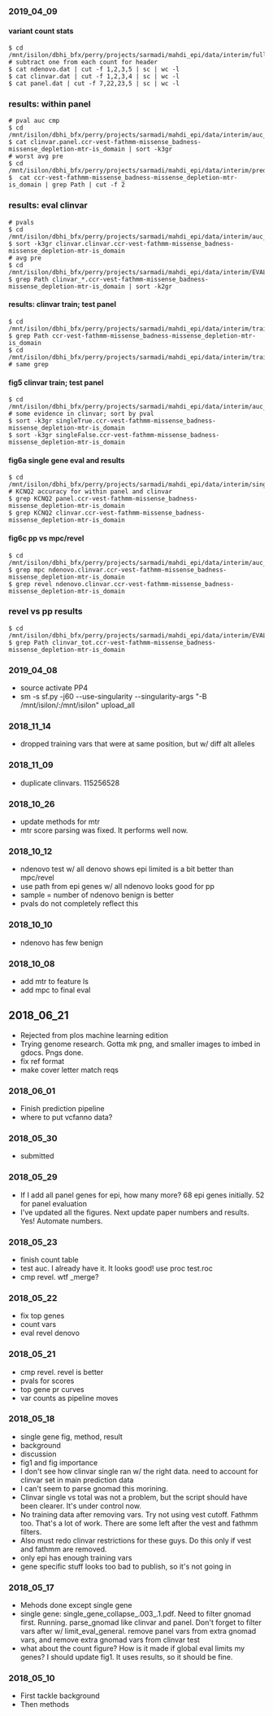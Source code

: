 ### 2019_04_09

#### variant count stats
```
$ cd /mnt/isilon/dbhi_bfx/perry/projects/sarmadi/mahdi_epi/data/interim/full
# subtract one from each count for header
$ cat ndenovo.dat | cut -f 1,2,3,5 | sc | wc -l
$ cat clinvar.dat | cut -f 1,2,3,4 | sc | wc -l
$ cat panel.dat | cut -f 7,22,23,5 | sc | wc -l
```

### results: within panel
```
# pval auc cmp
$ cd /mnt/isilon/dbhi_bfx/perry/projects/sarmadi/mahdi_epi/data/interim/auc_cmp
$ cat clinvar.panel.ccr-vest-fathmm-missense_badness-missense_depletion-mtr-is_domain | sort -k3gr
# worst avg pre
$ cd /mnt/isilon/dbhi_bfx/perry/projects/sarmadi/mahdi_epi/data/interim/pred_panel_eval
$  cat ccr-vest-fathmm-missense_badness-missense_depletion-mtr-is_domain | grep Path | cut -f 2
```

### results: eval clinvar
```
# pvals
$ cd /mnt/isilon/dbhi_bfx/perry/projects/sarmadi/mahdi_epi/data/interim/auc_cmp
$ sort -k3gr clinvar.clinvar.ccr-vest-fathmm-missense_badness-missense_depletion-mtr-is_domain
# avg pre
$ cd /mnt/isilon/dbhi_bfx/perry/projects/sarmadi/mahdi_epi/data/interim/EVAL_clinvar/pred_clinvar_eval
$ grep Path clinvar_*.ccr-vest-fathmm-missense_badness-missense_depletion-mtr-is_domain | sort -k2gr
```

#### results: clinvar train; test panel
```
$ cd /mnt/isilon/dbhi_bfx/perry/projects/sarmadi/mahdi_epi/data/interim/train_clinvar_test_panel_singleTrue/EVAL/pred_panel_eval
$ grep Path ccr-vest-fathmm-missense_badness-missense_depletion-mtr-is_domain 
$ cd /mnt/isilon/dbhi_bfx/perry/projects/sarmadi/mahdi_epi/data/interim/train_clinvar_test_panel_singleFalse/EVAL/pred_panel_eval
# same grep
```

#### fig5 clinvar train; test panel
```
$ cd /mnt/isilon/dbhi_bfx/perry/projects/sarmadi/mahdi_epi/data/interim/auc_cmp_train_clinvar_test_panel
# some evidence in clinvar; sort by pval
$ sort -k3gr singleTrue.ccr-vest-fathmm-missense_badness-missense_depletion-mtr-is_domain
$ sort -k3gr singleFalse.ccr-vest-fathmm-missense_badness-missense_depletion-mtr-is_domain
```

#### fig6a single gene eval and results
```
$ cd /mnt/isilon/dbhi_bfx/perry/projects/sarmadi/mahdi_epi/data/interim/single_gene_stats
# KCNQ2 accuracy for within panel and clinvar
$ grep KCNQ2 panel.ccr-vest-fathmm-missense_badness-missense_depletion-mtr-is_domain
$ grep KCNQ2 clinvar.ccr-vest-fathmm-missense_badness-missense_depletion-mtr-is_domain
```

#### fig6c pp vs mpc/revel
```
$ cd /mnt/isilon/dbhi_bfx/perry/projects/sarmadi/mahdi_epi/data/interim/auc_cmp
$ grep mpc ndenovo.clinvar.ccr-vest-fathmm-missense_badness-missense_depletion-mtr-is_domain
$ grep revel ndenovo.clinvar.ccr-vest-fathmm-missense_badness-missense_depletion-mtr-is_domain
```

### revel vs pp results
```
$ cd /mnt/isilon/dbhi_bfx/perry/projects/sarmadi/mahdi_epi/data/interim/EVAL_ndenovo/pred_clinvar_eval
$ grep Path clinvar_tot.ccr-vest-fathmm-missense_badness-missense_depletion-mtr-is_domain
```

### 2019_04_08
* source activate PP4
* sm -s sf.py -j60 --use-singularity --singularity-args "-B /mnt/isilon/:/mnt/isilon" upload_all

### 2018_11_14
* dropped training vars that were at same position, but w/ diff alt alleles

### 2018_11_09
* duplicate clinvars. 115256528

### 2018_10_26
* update methods for mtr
* mtr score parsing was fixed. It performs well now.

### 2018_10_12
* ndenovo test w/ all denovo shows epi limited is a bit better than mpc/revel
* use path from epi genes w/ all ndenovo looks good for pp
* sample = number of ndenovo benign is better
* pvals do not completely reflect this

### 2018_10_10
* ndenovo has few benign

### 2018_10_08
* add mtr to feature ls
* add mpc to final eval

## 2018_06_21
* Rejected from plos machine learning edition
* Trying genome research. Gotta mk png, and smaller images to imbed in gdocs. Pngs done.
* fix ref format
* make cover letter match reqs

### 2018_06_01
* Finish prediction pipeline
* where to put vcfanno data?

### 2018_05_30
* submitted

### 2018_05_29
* If I add all panel genes for epi, how many more? 68 epi genes initially. 52 for panel evaluation
* I've updated all the figures. Next update paper numbers and results. Yes! Automate numbers.

### 2018_05_23
* finish count table
* test auc. I already have it. It looks good! use proc test.roc
* cmp revel. wtf _merge?

### 2018_05_22
* fix top genes
* count vars
* eval revel denovo

### 2018_05_21
* cmp revel. revel is better
* pvals for scores
* top gene pr curves
* var counts as pipeline moves

### 2018_05_18
* single gene fig, method, result
* background
* discussion
* fig1 and fig importance
* I don't see how clinvar single ran w/ the right data. need to account for clinvar set in main prediction data
* I can't seem to parse gnomad this morining.
* Clinvar single vs total was not a problem, but the script should have been clearer. It's under control now.
* No training data after removing vars. Try not using vest cutoff. Fathmm too. That's a lot of work. There are some left after the vest and fathmm filters.
* Also must redo clinvar restrictions for these guys. Do this only if vest and fathmm are removed.
* only epi has enough training vars
* gene specific stuff looks too bad to publish, so it's not going in

### 2018_05_17
* Mehods done except single gene
* single gene: single_gene_collapse_.003_.1.pdf. Need to filter gnomad first. Running. parse_gnomad like clinvar and panel. Don't forget to filter vars after w/ limit_eval_general. remove panel vars from extra gnomad vars, and remove extra gnomad vars from clinvar test
* what about the count figure? How is it made if global eval limits my genes? I should update fig1. It uses results, so it should be fine.

### 2018_05_10
* First tackle background
* Then methods
